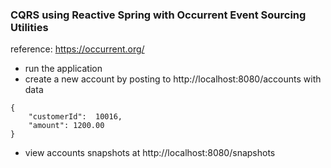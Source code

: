 ### CQRS using Reactive Spring with Occurrent Event Sourcing Utilities

reference: https://occurrent.org/

- run the application
- create a new account by posting to http://localhost:8080/accounts with data
```
{
    "customerId":  10016,
    "amount": 1200.00
}
```
- view accounts snapshots at http://localhost:8080/snapshots
